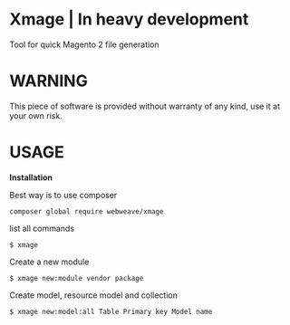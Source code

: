 # Xmage | In heavy development

Tool for quick Magento 2 file generation

WARNING
===============

This piece of software is provided without warranty of any kind, use it at your own risk.


USAGE
===============

**Installation**

Best way is to use composer
```
composer global require webweave/xmage
```
list all commands
```
$ xmage
```
Create a new module
```
$ xmage new:module vendor package
```
Create model, resource model and collection
```
$ xmage new:model:all Table Primary key Model name
```